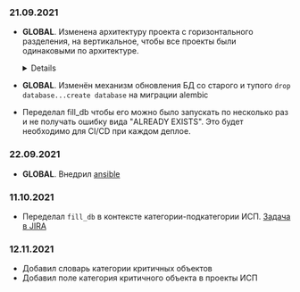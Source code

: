 ### 21.09.2021
-  **GLOBAL**. Изменена архитектуру проекта с горизонтального разделения, на вертикальное, чтобы все проекты были одинаковыми по архитектуре. 
    <details>
    
    ```
    Было:
    
    controllers
        ├── entity_1_controller
        ├── entity_2_controller
        └── entity_3_controller
         
    services
        ├── entity_1_service
        ├── entity_2_service
        └── entity_3_service
    ...
    
    Стало:
    
    entities:
        ├── entity_1
        |        ├── controller
        |        ├── service
        |        └── serializer
        ├── entity_2
        |        ├── controller
        |        ├── service
        |        └── serializer
        └── entity_3
                 ├── controller
                 ├── service
                 └── serializer
    ```
    
    </details> 
  

-  **GLOBAL**. Изменён механизм обновления БД со старого и тупого `drop database...create database` на миграции alembic  


- Переделал fill_db чтобы его можно было запускать по несколько раз и не получать ошибку вида "ALREADY EXISTS". Это будет необходимо для CI/CD при каждом деплое.

### 22.09.2021
-  **GLOBAL**. Внедрил [ansible](ansible)

### 11.10.2021
- Переделал `fill_db` в контексте категории-подкатегории ИСП. [Задача в JIRA](https://jira.rd.aorti.ru/browse/MKSBRYANS-334)

### 12.11.2021
- Добавил словарь категории критичных объектов 
- Добавил поле категория критичного объекта в проекты ИСП